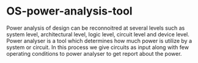 # OS-power-analysis-tool
Power analysis of design can be reconnoitred at several levels such as system level, architectural level, logic level, 
circuit level and device level. Power analyser is a tool which determines how much power is utilize by a system or circuit. In this process we 
give circuits as input along with few operating conditions to power analyser to get report about the power. 
